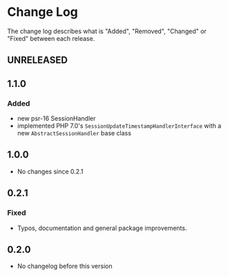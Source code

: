 # Change Log

The change log describes what is "Added", "Removed", "Changed" or "Fixed" between each release. 

## UNRELEASED

## 1.1.0

### Added

* new psr-16 SessionHandler
* implemented PHP 7.0's `SessionUpdateTimestampHandlerInterface` with a new
     `AbstractSessionHandler` base class

## 1.0.0

* No changes since 0.2.1

## 0.2.1

### Fixed

* Typos, documentation and general package improvements.

## 0.2.0

* No changelog before this version
